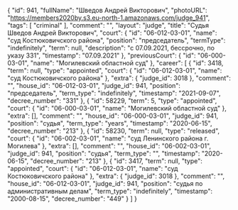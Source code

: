 {
    "id": 941,
    "fullName": "Шведов Андрей Викторович",
    "photoURL": "https://members2020by.s3.eu-north-1.amazonaws.com/judge_941",
    "tags": [
        "criminal"
    ],
    "comment": "",
    "layout": "judge",
    "title": "Судья Шведов Андрей Викторович",
    "court": {
        "id": "06-012-03-01",
        "name": "суд Костюковичского района",
        "position": "председатель",
        "termType": "indefinitely",
        "term": null,
        "description": "c 07.09.2021, бессрочно, по указу 331",
        "timestamp": "07.09.2021"
    },
    "previousCourt": {
        "id": "06-000-03-01",
        "name": "Могилевский областной суд"
    },
    "career": [
        {
            "id": 3418,
            "term": null,
            "type": "appointed",
            "court": {
                "id": "06-012-03-01",
                "name": "суд Костюковичского района"
            },
            "extra": {
                "judge_id": 3018
            },
            "comment": "",
            "house_id": "06-012-03-01",
            "judge_id": 941,
            "position": "председатель",
            "term_type": "indefinitely",
            "timestamp": "2021-09-07",
            "decree_number": "331"
        },
        {
            "id": 58229,
            "term": 5,
            "type": "appointed",
            "court": {
                "id": "06-000-03-01",
                "name": "Могилевский областной суд"
            },
            "extra": [],
            "comment": "",
            "house_id": "06-000-03-01",
            "judge_id": 941,
            "position": "судья",
            "term_type": "years",
            "timestamp": "2020-06-15",
            "decree_number": "213"
        },
        {
            "id": 58230,
            "term": null,
            "type": "released",
            "court": {
                "id": "06-002-03-01",
                "name": "суд Ленинского района г. Могилева"
            },
            "extra": [],
            "comment": "",
            "house_id": "06-002-03-01",
            "judge_id": 941,
            "position": "судья",
            "term_type": "",
            "timestamp": "2020-06-15",
            "decree_number": "213"
        },
        {
            "id": 3417,
            "term": null,
            "type": "appointed",
            "court": {
                "id": "06-012-03-01",
                "name": "суд Костюковичского района"
            },
            "extra": {
                "judge_id": 3018
            },
            "comment": "",
            "house_id": "06-012-03-01",
            "judge_id": 941,
            "position": "судья по административным делам",
            "term_type": "indefinitely",
            "timestamp": "2000-08-15",
            "decree_number": "449"
        }
    ]
}